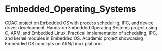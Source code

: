 # Embedded_Operating_Systems
CDAC project on Embedded OS with process scheduling, IPC, and device driver development.  Hands-on Embedded Operating Systems project using C, ARM, and Embedded Linux.  Practical implementation of scheduling, IPC, and kernel modules in Embedded OS.  Academic project showcasing Embedded OS concepts on ARM/Linux platform.
